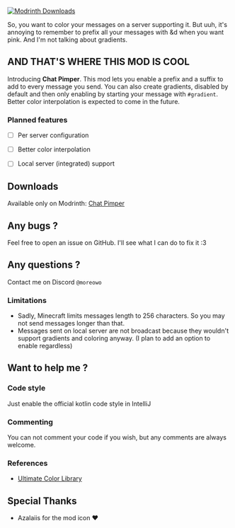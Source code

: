 [![Modrinth Downloads](https://img.shields.io/modrinth/dt/chat-pimper?style=for-the-badge)](https://modrinth.com/mod/chat-pimper)

So, you want to color your messages on a server supporting it. But uuh, it's annoying to remember to prefix all your messages with &d when you want pink. And I'm not talking about gradients.

## AND THAT'S WHERE THIS MOD IS COOL

Introducing **Chat Pimper**.
This mod lets you enable a prefix and a suffix to add to every message you send. You can also create gradients, disabled by default and then only enabling by starting your message with `#gradient`. Better color interpolation is expected to come in the future.

### Planned features
- [ ] Per server configuration
- [ ] Better color interpolation
- [ ] Local server (integrated) support


## Downloads
Available only on Modrinth: [Chat Pimper](https://modrinth.com/mod/chat-pimper)

## Any bugs ?
Feel free to open an issue on GitHub. I'll see what I can do to fix it :3


## Any questions ?
Contact me on Discord ``@moreowo``

### Limitations
- Sadly, Minecraft limits messages length to 256 characters. So you may not send messages longer than that.
- Messages sent on local server are not broadcast because they wouldn't support gradients and coloring anyway. (I plan to add an option to enable regardless)


## Want to help me ?
### Code style
Just enable the official kotlin code style in IntelliJ

### Commenting
You can not comment your code if you wish, but any comments are always welcome.

### References
- [Ultimate Color Library](https://github.com/MoreOwO/UltimateColorLibrary)

## Special Thanks
- Azalaiis for the mod icon ❤️
